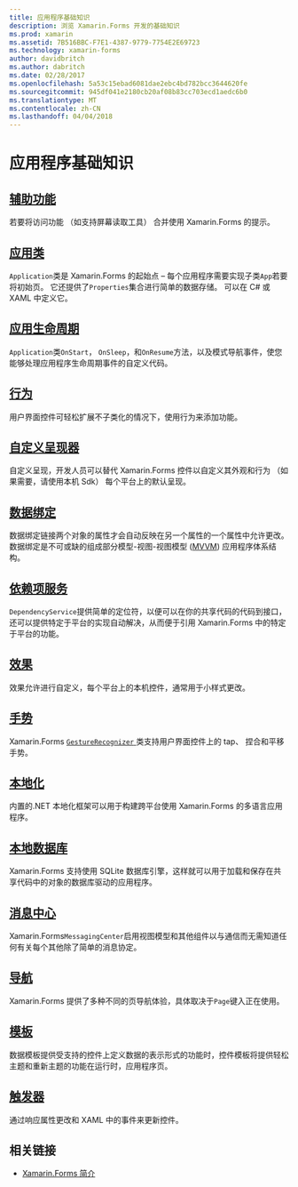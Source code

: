 ```yaml
---
title: 应用程序基础知识
description: 浏览 Xamarin.Forms 开发的基础知识
ms.prod: xamarin
ms.assetid: 7B516BBC-F7E1-4387-9779-7754E2E69723
ms.technology: xamarin-forms
author: davidbritch
ms.author: dabritch
ms.date: 02/28/2017
ms.openlocfilehash: 5a53c15ebad6081dae2ebc4bd782bcc3644620fe
ms.sourcegitcommit: 945df041e2180cb20af08b83cc703ecd1aedc6b0
ms.translationtype: MT
ms.contentlocale: zh-CN
ms.lasthandoff: 04/04/2018
---
```

# <a name="application-fundamentals"></a>应用程序基础知识

## <a name="accessibilityaccessibilityindexmd"></a>[辅助功能](accessibility/index.md)

若要将访问功能 （如支持屏幕读取工具） 合并使用 Xamarin.Forms 的提示。

## <a name="app-classapplication-classmd"></a>[应用类](application-class.md)

`Application`类是 Xamarin.Forms 的起始点 – 每个应用程序需要实现子类`App`若要将初始页。 它还提供了`Properties`集合进行简单的数据存储。 可以在 C# 或 XAML 中定义它。

## <a name="app-lifecycleapp-lifecyclemd"></a>[应用生命周期](app-lifecycle.md)

`Application`类`OnStart`， `OnSleep`，和`OnResume`方法，以及模式导航事件，使您能够处理应用程序生命周期事件的自定义代码。

## <a name="behaviorsbehaviorsindexmd"></a>[行为](behaviors/index.md)

用户界面控件可轻松扩展不子类化的情况下，使用行为来添加功能。

## <a name="custom-rendererscustom-rendererindexmd"></a>[自定义呈现器](custom-renderer/index.md)

自定义呈现，开发人员可以替代 Xamarin.Forms 控件以自定义其外观和行为 （如果需要，请使用本机 Sdk） 每个平台上的默认呈现。

## <a name="data-bindingdata-bindingindexmd"></a>[数据绑定](data-binding/index.md)

数据绑定链接两个对象的属性才会自动反映在另一个属性的一个属性中允许更改。 数据绑定是不可或缺的组成部分模型-视图-视图模型 ([MVVM](~/xamarin-forms/enterprise-application-patterns/mvvm.md)) 应用程序体系结构。

## <a name="dependency-servicedependency-serviceindexmd"></a>[依赖项服务](dependency-service/index.md)

`DependencyService`提供简单的定位符，以便可以在你的共享代码的代码到接口，还可以提供特定于平台的实现自动解决，从而便于引用 Xamarin.Forms 中的特定于平台的功能。

## <a name="effectseffectsindexmd"></a>[效果](effects/index.md)

效果允许进行自定义，每个平台上的本机控件，通常用于小样式更改。

## <a name="gesturesgesturesindexmd"></a>[手势](gestures/index.md)

Xamarin.Forms [ `GestureRecognizer` ](https://developer.xamarin.com/api/type/Xamarin.Forms.GestureRecognizer/)类支持用户界面控件上的 tap、 捏合和平移手势。

## <a name="localizationlocalizationmd"></a>[本地化](localization.md)

内置的.NET 本地化框架可以用于构建跨平台使用 Xamarin.Forms 的多语言应用程序。

## <a name="local-databasesdatabasesmd"></a>[本地数据库](databases.md)

Xamarin.Forms 支持使用 SQLite 数据库引擎，这样就可以用于加载和保存在共享代码中的对象的数据库驱动的应用程序。

## <a name="messaging-centermessaging-centermd"></a>[消息中心](messaging-center.md)

Xamarin.Forms`MessagingCenter`启用视图模型和其他组件以与通信而无需知道任何有关每个其他除了简单的消息协定。

## <a name="navigationnavigationindexmd"></a>[导航](navigation/index.md)

Xamarin.Forms 提供了多种不同的页导航体验，具体取决于`Page`键入正在使用。

## <a name="templatestemplatesindexmd"></a>[模板](templates/index.md)

数据模板提供受支持的控件上定义数据的表示形式的功能时，控件模板将提供轻松主题和重新主题的功能在运行时，应用程序页。

## <a name="triggerstriggersmd"></a>[触发器](triggers.md)

通过响应属性更改和 XAML 中的事件来更新控件。


## <a name="related-links"></a>相关链接

- [Xamarin.Forms 简介](~/xamarin-forms/get-started/introduction-to-xamarin-forms.md)
